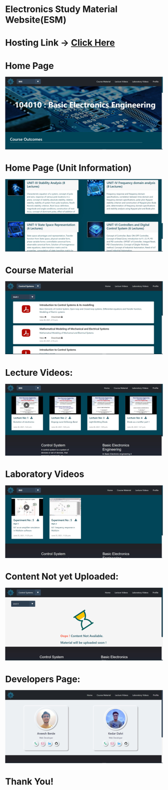    # Electronics Study Material Website(ESM)

# Hosting Link -> [Click Here](https://electronicsstudymaterial.herokuapp.com/)

# Home Page 

![](Project_Screenshots/homepage.jpg) 


# Home Page (Unit Information)

![](Project_Screenshots/homepageunits.jpg) 

# Course Material 

![](Project_Screenshots/coursematerial.jpg) 

# Lecture Videos:

![](Project_Screenshots/Lecture_Videos.jpg) 

# Laboratory Videos

![](Project_Screenshots/laboratory_videos.jpg) 

# Content Not yet Uploaded: 

![](Project_Screenshots/content_yet_to_be_uploaded.jpg) 

# Developers Page:

![](Project_Screenshots/developers.jpg) 

# Thank You!
